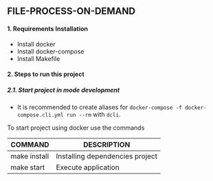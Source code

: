 ## FILE-PROCESS-ON-DEMAND

#### 1. Requirements Installation

* Install docker
* Install docker-compose
* Install Makefile

#### 2. Steps to run this project

##### 2.1. Start project in mode development

* It is recommended to create aliases for `docker-compose -f docker-compose.cli.yml run --rm` with `dcli`.

To start project using docker use the commands

| COMMAND      | DESCRIPTION                     |
|--------------|---------------------------------|
| make install | Installing dependencies project |
| make start   | Execute application             |

